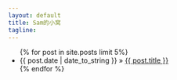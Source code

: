 ```yaml
---
layout: default
title: Sam的小窝
tagline: 
---
```


<ul class="posts">
  {% for post in site.posts limit 5%}
    <li><span>{{ post.date | date_to_string }}</span> &raquo; <a href="{{ BASE_PATH }}{{ post.url }}">{{ post.title }}</a></li>
  {% endfor %}
</ul>
